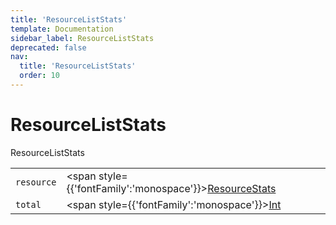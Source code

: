 ```yaml
---
title: 'ResourceListStats'
template: Documentation
sidebar_label: ResourceListStats
deprecated: false
nav:
  title: 'ResourceListStats'
  order: 10
---
```


# ResourceListStats

<div style={{'fontFamily':'monospace'}}><span style={{'fontSize':'1.5rem','fontWeight':500}}>ResourceListStats</span></div>





| | | |
| -- | -- | -- |
| `resource` | <span style={{'fontFamily':'monospace'}}><a href="/guardrails/docs/reference/graphql/object/ResourceStats">ResourceStats</a></span> |  |
| `total` | <span style={{'fontFamily':'monospace'}}><a href="/guardrails/docs/reference/graphql/scalar/Int">Int</a></span> |  |